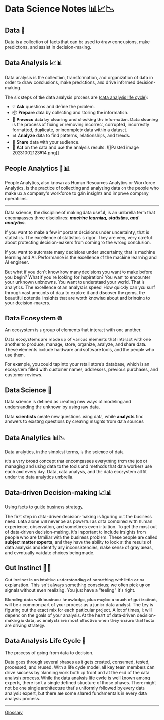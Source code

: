 # Data Science Notes 📊📈📉

## Data 📂
Data is a collection of facts that can be used to draw conclusions, make predictions, and assist in decision-making.

## Data Analysis 📈📊
Data analysis is the collection, transformation, and organization of data in order to draw conclusions, make predictions, and drive informed decision-making.

The six steps of the data analysis process are ([data analysis life cycle](https://github.com/ksgr5566/Google-Data-Analytics/blob/main/1-Foundations:%20Data%2C%20Data%2C%20Everywhere/Week1-Introducing%20Data%20Analytics.md#data-analysis-life-cycle)):
- 💡 **Ask** questions and define the problem.
- 📦 **Prepare** data by collecting and storing the information.
- 🧹 **Process** data by cleaning and checking the information. Data cleaning is the process of fixing or removing incorrect, corrupted, incorrectly formatted, duplicate, or incomplete data within a dataset.
- 📊 **Analyze** data to find patterns, relationships, and trends.
- 📢 **Share** data with your audience.
- 🚀 **Act** on the data and use the analysis results.
![[Pasted image 20231002123914.png]]
## People Analytics 👥📊
People Analytics, also known as Human Resources Analytics or Workforce Analytics, is the practice of collecting and analyzing data on the people who make up a company's workforce to gain insights and improve company operations.

---

Data science, the discipline of making data useful, is an umbrella term that encompasses three disciplines: ***machine learning, statistics, and analytics***.

If you want to make a few important decisions under uncertainty, that is statistics. The excellence of statistics is rigor. They are very, very careful about protecting decision-makers from coming to the wrong conclusion.

If you want to automate many decisions under uncertainty, that is machine learning and AI. Performance is the excellence of the machine learning and AI engineer.

But what if you don't know how many decisions you want to make before you begin? What if you're looking for inspiration? You want to encounter your unknown unknowns. You want to understand your world. That is analytics. The excellence of an analyst is speed. How quickly can you surf through vast amounts of data to explore it and discover the gems, the beautiful potential insights that are worth knowing about and bringing to your decision-makers.

## Data Ecosystem 🌐
An ecosystem is a group of elements that interact with one another.

Data ecosystems are made up of various elements that interact with one another to produce, manage, store, organize, analyze, and share data. These elements include hardware and software tools, and the people who use them.

For example, you could tap into your retail store's database, which is an ecosystem filled with customer names, addresses, previous purchases, and customer reviews.

## Data Science 🧪
Data science is defined as creating new ways of modeling and understanding the unknown by using raw data.

Data **scientists** create new questions using data, while **analysts** find answers to existing questions by creating insights from data sources.

## Data Analytics 📊📉
Data analytics, in the simplest terms, is the science of data.

It's a very broad concept that encompasses everything from the job of managing and using data to the tools and methods that data workers use each and every day. Data, data analysis, and the data ecosystem all fit under the data analytics umbrella.

## Data-driven Decision-making 📈📊
Using facts to guide business strategy.

The first step in data-driven decision-making is figuring out the business need. Data alone will never be as powerful as data combined with human experience, observation, and sometimes even intuition. To get the most out of data-driven decision-making, it's important to include insights from people who are familiar with the business problem. These people are called **subject matter experts**, and they have the ability to look at the results of data analysis and identify any inconsistencies, make sense of gray areas, and eventually validate choices being made.

## Gut Instinct 🤔🤓
Gut instinct is an intuitive understanding of something with little or no explanation. This isn't always something conscious; we often pick up on signals without even realizing. You just have a "feeling" it's right.

Blending data with business knowledge, plus maybe a touch of gut instinct, will be a common part of your process as a junior data analyst. The key is figuring out the exact mix for each particular project. A lot of times, it will depend on the goals of your analysis. At the heart of data-driven decision-making is data, so analysts are most effective when they ensure that facts are driving strategy.

## Data Analysis Life Cycle 🔄
The process of going from data to decision.

Data goes through several phases as it gets created, consumed, tested, processed, and reused. With a life cycle model, all key team members can drive success by planning work both up front and at the end of the data analysis process. While the data analysis life cycle is well known among experts, there isn't a single defined structure of those phases. There might not be one single architecture that's uniformly followed by every data analysis expert, but there are some shared fundamentals in every data analysis process.

---

[Glossary](https://docs.google.com/document/d/1yd3IZr2VupqaTPyjrlauxDLj4MsDHl9r9J3wmNf11mE/template/preview)
